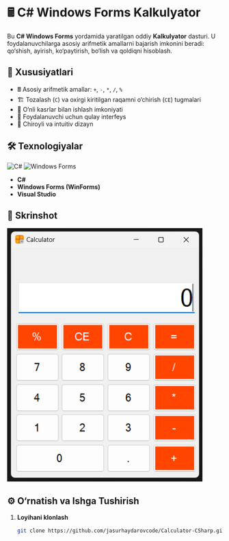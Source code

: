 # 🖩 C# Windows Forms Kalkulyator

Bu **C# Windows Forms** yordamida yaratilgan oddiy **Kalkulyator** dasturi. U foydalanuvchilarga asosiy arifmetik amallarni bajarish imkonini beradi: qo‘shish, ayirish, ko‘paytirish, bo‘lish va qoldiqni hisoblash.

## 🚀 Xususiyatlari

- 🖩 Asosiy arifmetik amallar: `+`, `-`, `*`, `/`, `%`
- 🏗️ Tozalash (`C`) va oxirgi kiritilgan raqamni o‘chirish (`CE`) tugmalari
- 🔢 O‘nli kasrlar bilan ishlash imkoniyati
- 📱 Foydalanuvchi uchun qulay interfeys
- 🎨 Chiroyli va intuitiv dizayn

## 🛠️ Texnologiyalar

![C#](https://img.shields.io/badge/C%23-%23239120.svg?style=for-the-badge&logo=c-sharp&logoColor=white)
![Windows Forms](https://img.shields.io/badge/Windows%20Forms-%230078D7.svg?style=for-the-badge&logo=windows&logoColor=white)

- **C#**
- **Windows Forms (WinForms)**
- **Visual Studio**

## 📸 Skrinshot

![Kalkulyator Ilovasi](.github/screenshot.jpg)

## ⚙️ O‘rnatish va Ishga Tushirish

1. **Loyihani klonlash**  
   ```sh
   git clone https://github.com/jasurhaydarovcode/Calculator-CSharp.git
